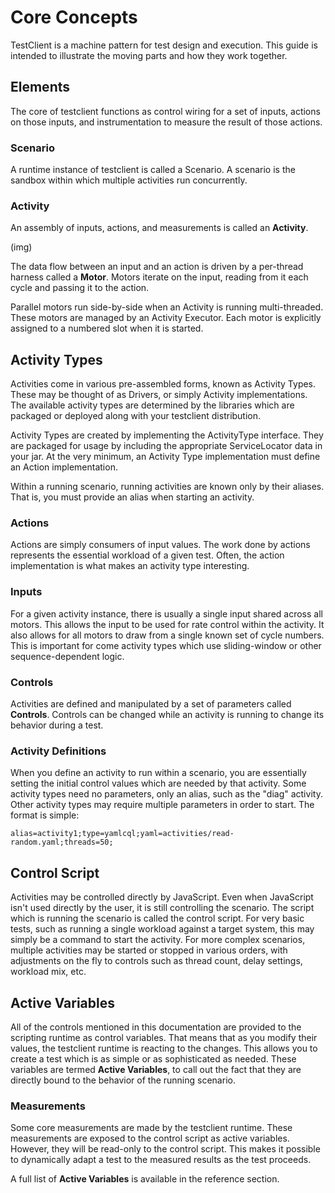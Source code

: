 # Core Concepts
TestClient is a machine pattern for test design and execution. This guide is intended to illustrate the moving parts and how they work together.

## Elements
The core of testclient functions as control wiring for a set of inputs, actions on those inputs, and instrumentation to measure the result of those actions.

### Scenario

A runtime instance of testclient is called a Scenario. A scenario is the sandbox within which multiple activities run concurrently.

### Activity

An assembly of inputs, actions, and measurements is called an **Activity**. 

(img)


The data flow between an input and an action is driven by a per-thread harness called a **Motor**. Motors iterate on the input, reading from it each cycle and passing it to the action. 

Parallel motors run side-by-side when an Activity is running multi-threaded. These motors are managed by an Activity Executor. Each motor is explicitly assigned to a numbered slot when it is started.

## Activity Types

Activities come in various pre-assembled forms, known as Activity Types. These may be thought of as Drivers, or simply Activity implementations. The available activity types are determined by the libraries which are packaged or deployed along with your testclient distribution.

Activity Types are created by implementing the ActivityType interface. They are packaged for usage by including the appropriate ServiceLocator data in your jar. At the very minimum, an Activity Type implementation must define an Action implementation.

Within a running scenario, running activities are known only by their aliases. That is, you must provide an alias when starting an activity.

### Actions

Actions are simply consumers of input values. The work done by actions represents the essential workload of a given test. Often, the action implementation is what makes an activity type interesting.

### Inputs

For a given activity instance, there is usually a single input shared across all motors. This allows the input to be used for rate control within the activity. It also allows for all motors to draw from a single known set of cycle numbers. This is important for come activity types which use sliding-window or other sequence-dependent logic.

### Controls

Activities are defined and manipulated by a set of parameters called **Controls**. Controls can be changed while an activity is running to change its behavior during a test.

### Activity Definitions

When you define an activity to run within a scenario, you are essentially setting the initial control values which are needed by that activity. Some activity types need no parameters, only an alias, such as the "diag" activity. Other activity types may require multiple parameters in order to start.
The format is simple:

`alias=activity1;type=yamlcql;yaml=activities/read-random.yaml;threads=50;`

## Control Script

Activities may be controlled directly by JavaScript. Even when JavaScript isn't used directly by the user, it is still controlling the scenario. The script which is running the scenario is called the control script. For very basic tests, such as running a single workload against a target system, this may simply be a command to start the activity. For more complex scenarios, multiple activities may be started or stopped in various orders, with adjustments on the fly to controls such as thread count, delay settings, workload mix, etc.

## Active Variables

All of the controls mentioned in this documentation are provided to the scripting runtime as control variables. That means that as you modify their values, the testclient runtime is reacting to the changes. This allows you to create a test which is as simple or as sophisticated as needed. These variables are termed __Active Variables__, to call out the fact that they are directly bound to the behavior of the running scenario.

### Measurements

Some core measurements are made by the testclient runtime. These measurements are exposed to the control script as active variables. However, they will be read-only to the control script. This makes it possible to dynamically adapt a test to the measured results as the test proceeds.

A full list of __Active Variables__ is available in the reference section. 

